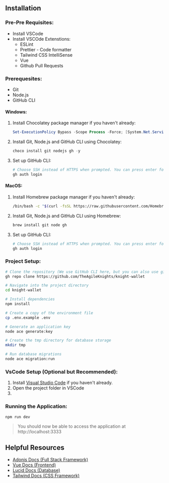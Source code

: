 ## Installation

### Pre-Pre Requisites:

- Install VSCode
- Install VSCOde Extenstions:
  - ESLint
  - Prettier - Code formatter
  - Tailwind CSS IntelliSense
  - Vue
  - Github Pull Requests

### Prerequesites:

- Git
- Node.js
- GitHub CLI

#### Windows:

1. Install Chocolatey package manager if you haven't already:
   ```powershell
   Set-ExecutionPolicy Bypass -Scope Process -Force; [System.Net.ServicePointManager]::SecurityProtocol = [System.Net.ServicePointManager]::SecurityProtocol -bor 3072; iex ((New-Object System.Net.WebClient).DownloadString('https://community.chocolatey.org/install.ps1'))
   ```
2. Install Git, Node.js and GitHub CLI using Chocolatey:
   ```powershell
   choco install git nodejs gh -y
   ```
3. Set up GitHub CLI:
   ```powershell
   # Choose SSH instead of HTTPS when prompted. You can press enter for everything else
   gh auth login
   ```

#### MacOS:
1. Install Homebrew package manager if you haven't already:
   ```bash
   /bin/bash -c "$(curl -fsSL https://raw.githubusercontent.com/Homebrew/install/HEAD/install.sh)"
   ```
2. Install Git, Node.js and GitHub CLI using Homebrew:
   ```bash
   brew install git node gh
   ```
3. Set up GitHub CLI:
   ```bash
   # Choose SSH instead of HTTPS when prompted. You can press enter for everything else
   gh auth login
   ```

### Project Setup:

```bash
# Clone the repository (We use GitHub CLI here, but you can also use git clone if you are already authentica)
gh repo clone https://github.com/TheAgileKnights/knight-wallet

# Navigate into the project directory
cd knight-wallet

# Install dependencies
npm install

# Create a copy of the environment file
cp .env.example .env

# Generate an application key
node ace generate:key

# Create the tmp directory for database storage
mkdir tmp

# Run database migrations
node ace migration:run
```

### VsCode Setup (Optional but Recommended):

1. Install [Visual Studio Code](https://code.visualstudio.com/download) if you haven't already.
2. Open the project folder in VSCode
3.

### Running the Application:

```bash
npm run dev
```

> You should now be able to access the application at http://localhost:3333

## Helpful Resources

- [Adonis Docs (Full Stack Framework)](https://docs.adonisjs.com/guides/preface/introduction)
- [Vue Docs (Frontend)](https://vuejs.org/guide/introduction.html)
- [Lucid Docs (Database)](https://docs.adonisjs.com/guides/database/lucid)
- [Tailwind Docs (CSS Framework)](https://tailwindcss.com/docs/styling-with-utility-classes)

